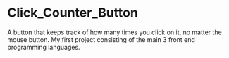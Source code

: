 # Click_Counter_Button
A button that keeps track of how many times you click on it, no matter the mouse button.
My first project consisting of the main 3 front end programming languages.
